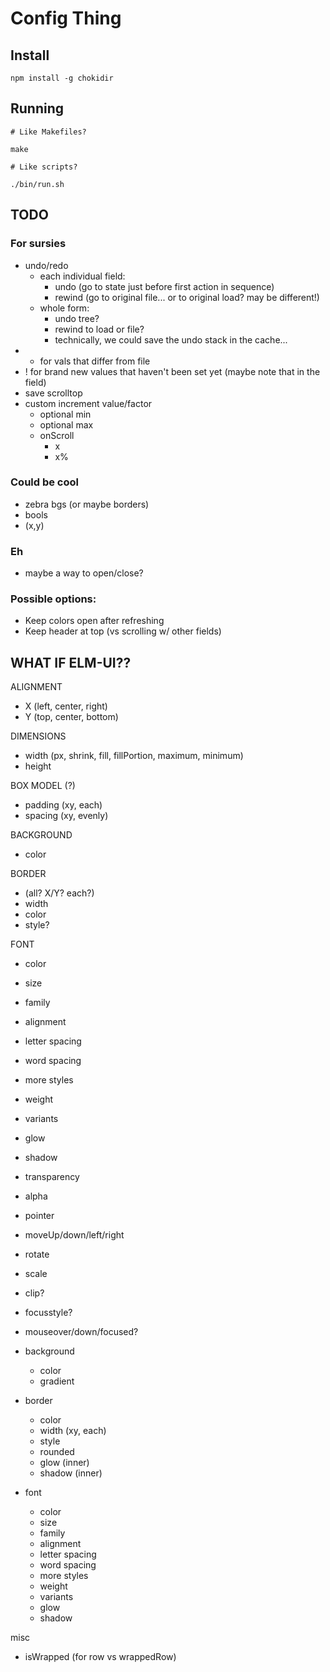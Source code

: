 # Config Thing

## Install

```
npm install -g chokidir
```

## Running

```
# Like Makefiles?

make

# Like scripts?

./bin/run.sh
```


## TODO

### For sursies

- undo/redo
  - each individual field:
    - undo (go to state just before first action in sequence)
    - rewind (go to original file... or to original load? may be different!)
  - whole form:
    - undo tree?
    - rewind to load or file?
    - technically, we could save the undo stack in the cache...
- * for vals that differ from file
- ! for brand new values that haven't been set yet (maybe note that in the field)
- save scrolltop
- custom increment value/factor
  - optional min
  - optional max
  - onScroll
    - x
    - x%

### Could be cool

- zebra bgs (or maybe borders)
- bools
- (x,y)

### Eh

- maybe a way to open/close?

### Possible options:
- Keep colors open after refreshing
- Keep header at top (vs scrolling w/ other fields)

## WHAT IF ELM-UI??

ALIGNMENT
- X (left, center, right)
- Y (top, center, bottom)

DIMENSIONS
- width (px, shrink, fill, fillPortion, maximum, minimum)
- height

BOX MODEL (?)
- padding (xy, each)
- spacing (xy, evenly)

BACKGROUND
- color

BORDER
- (all? X/Y? each?)
- width
- color
- style?

FONT
- color
- size
- family
- alignment
- letter spacing
- word spacing
- more styles
- weight
- variants
- glow
- shadow




- transparency
- alpha
- pointer
- moveUp/down/left/right
- rotate
- scale
- clip?
- focusstyle?
- mouseover/down/focused?
- background
  - color
  - gradient
- border
  - color
  - width (xy, each)
  - style
  - rounded
  - glow (inner)
  - shadow (inner)
- font
  - color
  - size
  - family
  - alignment
  - letter spacing
  - word spacing
  - more styles
  - weight
  - variants
  - glow
  - shadow

misc
- isWrapped (for row vs wrappedRow)

